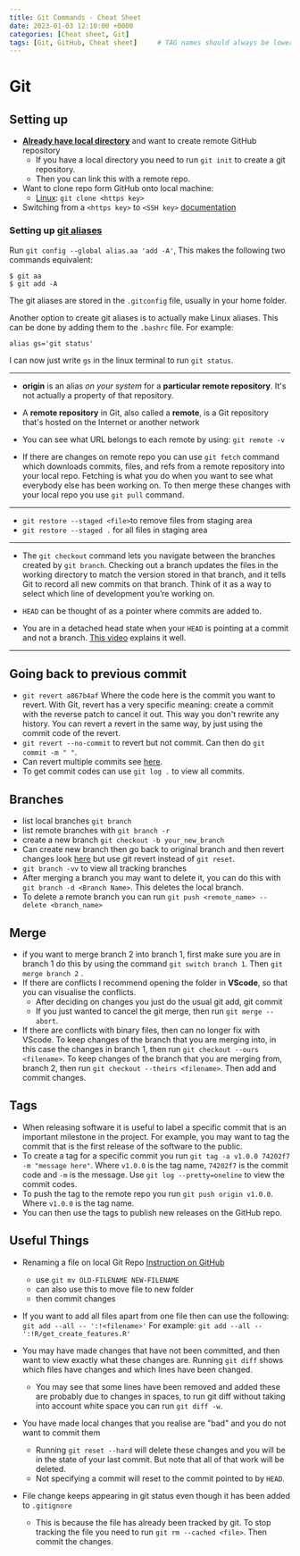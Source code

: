 ```yaml
---
title: Git Commands - Cheat Sheet
date: 2023-01-03 12:10:00 +0000
categories: [Cheat sheet, Git]
tags: [Git, GitHub, Cheat sheet]     # TAG names should always be lowercase
---
```


# Git


## Setting up
- [**Already have local directory**](https://kbroman.org/github_tutorial/pages/init.html) and want to create remote GitHub repository
	- If you have a local directory you need to run `git init` to create a git repository.
	- Then you can link this with a remote repo.
- Want to clone repo form GitHub onto local machine:
	- [Linux](https://m.youtube.com/watch?v=4u6qzxj37h4&list=LL&index=4): `git clone <https key>`
- Switching from a `<https key>` to `<SSH key>` [documentation](https://docs.github.com/en/get-started/getting-started-with-git/managing-remote-repositories#switching-remote-urls-from-https-to-ssh)

### Setting up [git aliases](https://git-scm.com/book/en/v2/Git-Basics-Git-Aliases)

Run `git config --global alias.aa 'add -A'`, This makes the following two commands equivalent:

```terminal
$ git aa
$ git add -A
```

The git aliases are stored in the `.gitconfig` file, usually in your home folder.

Another option to create git aliases is to actually make Linux aliases. This can be done by adding them to the `.bashrc` file. For example:

```shell
alias gs='git status'
```

 I can now just write `gs` in the linux terminal to run `git status`.

***
- **origin** is an alias  _on your system_ for a **particular remote repository**. It's not actually a property of that repository.
- A **remote repository** in Git, also called a **remote**, is a Git repository that's hosted on the Internet or another network
- You can see what URL belongs to each remote by using: `git remote -v`



- If there are changes on remote repo you can use `git fetch` command which downloads commits, files, and refs from a remote repository into your local repo. Fetching is what you do when you want to see what everybody else has been working on.
To then merge these changes with your local repo you use `git pull` command.

***
- `git restore --staged <file>`to remove files from staging area
- `git restore --staged .` for all files in staging area

***
- The `git checkout` command lets you navigate between the branches created by `git branch`. Checking out a branch updates the files in the working directory to match the version stored in that branch, and it tells Git to record all new commits on that branch. Think of it as a way to select which line of development you’re working on.

- `HEAD` can be thought of as a pointer where commits are added to.

- You are in a detached head state when your `HEAD` is pointing at a commit and not a branch. [This video](https://www.youtube.com/watch?v=GN36mrrM12k) explains it well.
***




## Going back to previous commit
- `git revert a867b4af` Where the code here is the commit you want to revert.
With Git, revert has a very specific meaning: create a commit with the reverse patch to cancel it out. This way you don't rewrite any history.
You can revert a revert in the same way, by just using the commit code of the revert.
- `git revert --no-commit` to revert but not commit. Can then do `git commit -m " "`.
- Can revert multiple commits see [here](https://stackoverflow.com/questions/1463340/how-can-i-revert-multiple-git-commits/1470452#1470452).
- To get commit codes can use `git log .` to view all commits.

## Branches
- list local branches `git branch`
- list remote branches with `git branch -r`
-  create a new branch `git checkout -b your_new_branch`
- Can create new branch then go back to original branch and then revert changes look [here](https://stackoverflow.com/questions/2816715/branch-from-a-previous-commit-using-git/31783383#31783383) but use git revert instead of `git reset`.
- `git branch -vv` to view all tracking branches
- After merging a branch you may want to delete it, you can do this with  `git branch -d <Branch Name>`. This deletes the local branch.
- To delete a remote branch you can run `git push <remote_name> --delete <branch_name>`

## Merge
- if you want to merge branch 2 into branch 1, first make sure you are in branch 1 do this by using the command `git switch branch 1`. Then `git merge branch 2` .
- If there are conflicts I recommend opening the folder in **VScode**, so that you can visualise the conflicts.
	- After deciding on changes you just do the usual git add, git commit
	- If you just wanted to cancel the git merge, then run `git merge --abort`.
- If there are conflicts with binary files, then can no longer fix with VScode. To keep changes of the branch that you are merging into, in this case the changes in branch 1, then run `git checkout --ours <filename>`. To keep changes of the branch that you are merging from, branch 2, then run `git checkout --theirs <filename>`. Then add and commit changes.

## Tags 

- When releasing software it is useful to label a specific commit that is an important milestone in the project. For example, you may want to tag the commit that is the first release of the software to the public. 
- To create a tag for a specific commit you run `git tag -a v1.0.0 74202f7 -m "message here"`. Where `v1.0.0` is the tag name, `74202f7` is the commit code and `-m` is the message. Use `git log --pretty=oneline` to view the commit codes.
- To push the tag to the remote repo you run `git push origin v1.0.0`. Where `v1.0.0` is the tag name.
- You can then use the tags to publish new releases on the GitHub repo.

## Useful Things

- Renaming a file on local Git Repo
[Instruction on GitHub](https://docs.github.com/en/repositories/working-with-files/managing-files/renaming-a-file#renaming-a-file-using-the-command-line)
  - use `git mv OLD-FILENAME NEW-FILENAME`
  - can also use this to move file to new folder
  - then commit changes

- If you want to add all files apart from one file then can use the following: `git add --all -- ':!<filename>'` For example: `git add --all -- ':!R/get_create_features.R'`
- You may have made changes that have not been committed, and then want to view exactly what these changes are. Running `git diff` shows which files have changes and which lines have been changed.
	- You may see that some lines have been removed and added these are probably due to changes in spaces, to run git diff without taking into account white space you can run `git diff -w`.
- You have made local changes that you realise are "bad" and you do not want to commit them
  - Running `git reset --hard` will delete these changes and you will be in the state of your last commit. But note that all of that work will be deleted.
  - Not specifying a commit will reset to the commit pointed to by `HEAD`.
- File change keeps appearing in git status even though it has been added to `.gitignore`
	- This is because the file has already been tracked by git. To stop tracking the file you need to run `git rm --cached <file>`. Then commit the changes.
